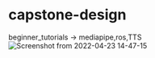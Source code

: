# capstone-design
beginner_tutorials -> mediapipe,ros,TTS
![Screenshot from 2022-04-23 14-47-15](https://user-images.githubusercontent.com/94602114/164880864-5a207518-6244-4b0e-851b-3c6918ea873f.png)
